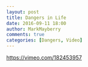 ```yaml
---
layout: post
title: Dangers in Life
date: 2016-09-11 18:00
author: MarkMayberry
comments: true
categories: [Dangers, Video]
---
```

https://vimeo.com/182453957
